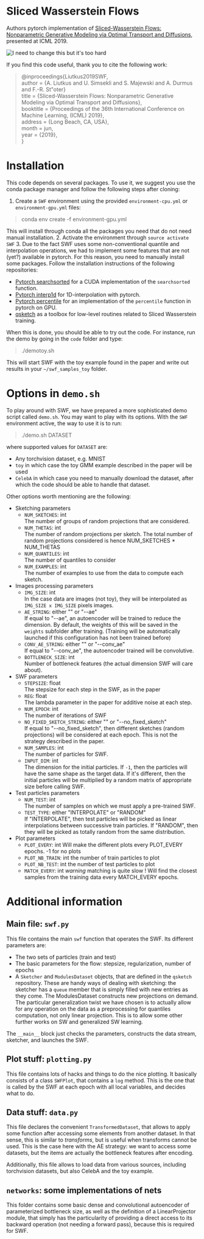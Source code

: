 # Sliced Wasserstein Flows

Authors pytorch implementation of [Sliced-Wasserstein Flows: Nonparametric Generative Modeling via Optimal Transport and Diffusions](https://arxiv.org/abs/1806.08141), presented at ICML 2019.

![I need to change this but it's too hard](https://media.giphy.com/media/vFKqnCdLPNOKc/giphy.gif)

If you find this code useful, thank you to cite the following work:
> @inproceedings{Liutkus2019SWF,  
  author    = {A. Liutkus and U. Simsekli and S. Majewski and A. Durmus and F.-R. St\"oter}  
  title     = {Sliced-Wasserstein Flows: Nonparametric Generative Modeling via Optimal Transport and Diffusions},  
  booktitle = {Proceedings of the 36th International Conference on Machine Learning,
               (ICML) 2019},  
  address = {Long Beach, CA, USA},  
  month =  jun,  
  year      = {2019},  
}

# Installation
This code depends on several packages. To use it, we suggest you use the conda package manager and follow the following steps after cloning:
1.  Create a `SWF` environment using the provided `environment-cpu.yml` or `environment-gpu.yml` files:
> conda env create -f environment-gpu.yml

  This will install through conda all the packages you need that do not need manual installation.
2. Activate the environment through `source activate SWF`
3. Due to the fact SWF uses some non-conventional quantile and interpolation operations, we had to implement some features that are not (yet?) available in pytorch. For this reason, you need to manually install some packages. Follow the installation instructions of the following repositories:
  * [Pytorch searchsorted](https://github.com/aliutkus/torchsearchsorted) for a CUDA implementation of the `searchsorted` function.
  * [Pytorch interp1d](https://github.com/aliutkus/torchinterp1d) for 1D-interpolation with pytorch.
  * [Pytorch percentile](https://github.com/aliutkus/torchpercentile) for an implementation of the `percentile` function in pytorch on GPU.
  * [qsketch](https://github.com/aliutkus/qsketch) as a toolbox for low-level routines related to Sliced Wasserstein training.

When this is done, you should be able to try out the code. For instance, run the demo by going in the `code` folder and type:
> ./demotoy.sh

This will start SWF with the toy example found in the paper and write out results in your `~/swf_samples_toy` folder.

# Options in `demo.sh`
To play around with SWF, we have prepared a more sophisticated demo script called `demo.sh`. You may want to play with its options. With the `SWF` environment active, the way to use it is to run:
> ./demo.sh DATASET

where supported values for `DATASET` are:
* Any torchvision dataset, e.g. MNIST
* `toy` in which case the toy GMM example described in the paper will be used
* `CelebA` in which case you need to manually download the dataset, after which the code should be able to handle that dataset.

Other options worth mentioning are the following:
* Sketching parameters
  * `NUM_SKETCHES`: int  
    The number of groups of random projections that are considered.
  * `NUM_THETAS`: int  
    The number of random projections per sketch. The total number of random projections considered is hence NUM_SKETCHES * NUM_THETAS
  * `NUM_QUANTILES`: int  
    The number of quantiles to consider
  * `NUM_EXAMPLES`: int  
    The number of examples to use from the data to compute each sketch.
* Images processing parameters
  * `IMG_SIZE`: int  
    In the case data are images (not toy), they will be interpolated as `IMG_SIZE x IMG_SIZE` pixels images.
  * `AE_STRING`: either "" or "--ae"  
    If equal to "--ae", an autoencoder will be trained to reduce the dimension. By default, the weights of this will be saved in the `weights` subfolder after training. (Training will be automatically launched if this configuration has not been trained before)
  * `CONV_AE_STRING`: either "" or "--conv_ae"  
    If equal to "--conv_ae", the autoencoder trained will be convolutive.
  * `BOTTLENECK_SIZE`: int  
    Number of bottleneck features (the actual dimension SWF will care about).
* SWF parameters
  * `STEPSIZE`: float  
    The stepsize for each step in the SWF, as in the paper
  * `REG`: float  
    The lambda parameter in the paper for additive noise at each step.
  * `NUM_EPOCH`: int  
    The number of iterations of SWF
  * `NO_FIXED_SKETCH_STRING`: either "" or "--no_fixed_sketch"  
    If equal to "--no_fixed_sketch", then different sketches (random projections) will be considered at each epoch. This is not the strategy described in the paper.
  * `NUM_SAMPLES`: int  
    The number of particles for SWF.
  * `INPUT_DIM`: int  
    The dimension for the initial particles. If `-1`, then the particles will have the same shape as the target data. If it's different, then the initial particles will be multiplied by a random matrix of appropriate size before calling SWF.
* Test particles parameters
  * `NUM_TEST`: int  
    The number of samples on which we must apply a pre-trained SWF.
  * `TEST_TYPE`: either "INTERPOLATE" or "RANDOM"  
    If "INTERPOLATE", then test particles will be picked as linear interpolations between successive train particles. If "RANDOM", then they will be picked as totally random from the same distribution.
* Plot parameters
  * `PLOT_EVERY`: int
    Will make the different plots every PLOT_EVERY epochs. -1 for no plots
  * `PLOT_NB_TRAIN`: int
    the number of train particles to plot
  * `PLOT_NB_TEST`: int
    the number of test particles to plot
  * `MATCH_EVERY`: int
    _warning_ matching is quite slow ! Will find the closest samples from the training data every MATCH_EVERY epochs.

# Additional information
## Main file: `swf.py`
This file contains the main `swf` function that operates the SWF. Its different parameters are:
* The two sets of particles (train and test)
* The basic parameters for the flow: stepsize, regularization, number of epochs
* A `Sketcher` and `ModulesDataset` objects, that are defined in the `qsketch` repository. These are handy ways of dealing with sketching: the sketcher has a `queue` member that is simply filled with new entries as they come. The ModulesDataset constructs new projections on demand. The particular generalization twist we have chosen is to actually allow for any operation on the data as a preprocessing for quantiles computation, not only linear projection. This is to allow some other further works on SW and generalized SW learning.

The `__main__` block just checks the parameters, constructs the data stream, sketcher, and launches the SWF.

## Plot stuff: `plotting.py`
This file contains lots of hacks and things to do the nice plotting. It basically consists of a class `SWFPlot`, that contains a `log` method. This is the one that is called by the SWF at each epoch with all local variables, and decides what to do.

## Data stuff: `data.py`
This file declares the convenient `TransformedDataset`, that allows to apply some function after accessing some elements from another dataset. In that sense, this is similar to _transforms_, but is useful when transforms cannot be used. This is the case here with the AE strategy: we want to access some datasets, but the items are actually the bottleneck features after encoding.

Additionally, this file allows to load data from various sources, including torchvision datasets, but also CelebA and the toy example.

## `networks`: some implementations of nets
This folder contains some basic dense and convolutional autoencoder of parameterized bottleneck size, as well as the definition of a LinearProjector module, that simply has
the particularity of providing a direct access to its backward operation (not needing a forward pass), because this is required for SWF.
